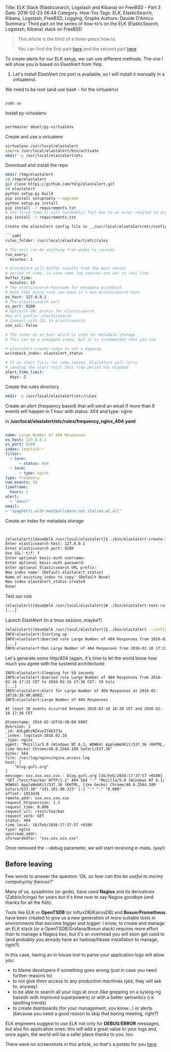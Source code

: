 Title: ELK Stack (Elasticsearch, Logstash and Kibana) on FreeBSD - Part 3
Date: 2016-02-23 06:44
Category: How-Tos
Tags: ELK, ElasticSearch, Kibana, Logstash, FreeBSD, Logging, Graphs
Authors: Davide D'Amico
Summary: Third part on the series of how-to's on the ELK (ElasticSearch, Logstash, Kibana) stack on FreeBSD


> This article is the third of a three-piece how to.
>
> You can find the first part [here]({filename}/elk-1.md)
> and the second part [here]({filename}/elk-2.md)
>

To create alerts for our ELK setup, we can use different methods.
The one I will show you is based on ElastAlert from Yelp.


1. Let's install ElastAlert (no port is available, so I will install it manually in a virtualenv).


We need to be root (and use bash - for the virtualenv)

```bash

sudo su

```


Install py-virtualenv

```bash

portmaster devel/py-virtualenv

```

Create and use a virtualenv

```bash
virtualenv /usr/local/elastalert
source /usr/local/elastalert/bin/activate
mkdir -p /usr/local/elastalert/etc
```

Download and install the repo


```bash
mkdir /tmp/elastalert
cd /tmp/elastalert
git clone https://github.com/Yelp/elastalert.git
cd elastalert
python setup.py build
pip install setuptools --upgrade
python setup.py install
pip install -r requirements.txt
# the first time it will (probably) fail due to an error related to argparse
pip install -r requirements.txt

Create the elastalert config file in __/usr/local/elastalert/etc/config.yml__

```yaml
rules_folder: /usr/local/elastalert/etc/rules

# The unit can be anything from weeks to seconds
run_every:
  minutes: 1

# ElastAlert will buffer results from the most recent
# period of time, in case some log sources are not in real time
buffer_time:
  minutes: 15
# The elasticsearch hostname for metadata writeback
# Note that every rule can have it's own elasticsearch host
es_host: 127.0.0.1
# The elasticsearch port
es_port: 9100
# Optional URL prefix for elasticsearch
#es_url_prefix: elasticsearch
# Connect with SSL to elasticsearch
use_ssl: False

# The index on es_host which is used for metadata storage
# This can be a unmapped index, but it is recommended that you run

# elastalert-create-index to set a mapping
writeback_index: elastalert_status

# If an alert fails for some reason, ElastAlert will retry
# sending the alert until this time period has elapsed
alert_time_limit:
  days: 2
```

Create the rules directory

```bash
mkdir -p /usr/local/elastalert/etc/rules
```

Create an alert (frequency based) that will send an email if more than 9 events will happen in 1 hour with status: 404 and type: nginx

In __/usr/local/elastalert/etc/rules/frequency_nginx_404.yaml__

```yaml

name: Large Number of 404 Responses
es_host: 127.0.0.1
es_port: 9100
index: logstash-*
filter:
  - term:
      - status: 404
  - term:
      - type: nginx
type: frequency
num_events: 10
timeframe:
  hours: 1
alert:
  - "email"
email:
- "spaghetti.with.meatballs@are.not.italian.at.all"

```

Create an index for metadata storage

```bash


(elastalert)[dave@elk /usr/local/elastalert]$ ./bin/elastalert-create-index
Enter elasticsearch host: 127.0.0.1
Enter elasticsearch port: 9100
Use SSL? t/f: f
Enter optional basic-auth username:
Enter optional basic-auth password:
Enter optional Elasticsearch URL prefix:
New index name? (Default elastalert_status)
Name of existing index to copy? (Default None)
New index elastalert_status created
Done!

```

Test our rule

```bash
(elastalert)[dave@elk /usr/local/elastalert]# ./bin/elastalert-test-rule etc/rules/frequency_nginx_404.yaml
[...]
```

Launch ElastAlert (in a tmux session, maybe?)

```bash
(elastalert)[dave@elk /usr/local/elastalert]$ ./bin/elastalert --config etc/config.yml --debug
INFO:elastalert:Starting up
INFO:elastalert:Queried rule Large Number of 404 Responses from 2016-02-16 17:22 CET to 2016-02-16 17:37 CET: 9 hits
[...]
INFO:elastalert:Ran Large Number of 404 Responses from 2016-02-16 17:22 CET to 2016-02-16 17:37 CET: 9 query hits, 0 matches, 0 alerts sent
```

<evil>
Let's generate some http/404 (again, it's time to let the world know how much you agree with the systemd architecture)
</evil>

```
INFO:elastalert:Sleeping for 59 seconds
INFO:elastalert:Queried rule Large Number of 404 Responses from 2016-02-16 17:23 CET to 2016-02-16 17:38 CET: 10 hits
[...]
INFO:elastalert:Alert for Large Number of 404 Responses at 2016-02-16T16:38:00.680Z:
INFO:elastalert:Large Number of 404 Responses

At least 10 events occurred between 2016-02-16 16:38 CET and 2016-02-16 17:38 CET

@timestamp: 2016-02-16T16:38:00.680Z
@version: 1
_id: AVLq8hzNIkvyITAb373u
_index: logstash-2016.02.16
_type: nginx
agent: "Mozilla/5.0 (Windows NT 6.1; WOW64) AppleWebKit/537.36 (KHTML, like Gecko) Chrome/48.0.2564.109 Safari/537.36"
bytes: 564
file: /var/log/nginx/nginx.access.log
host: [
    "blog.gufi.org"
]
message: xxx.xxx.xxx.xxx - blog.gufi.org [16/Feb/2016:17:37:57 +0100] "GET /test/foo/bar HTTP/1.1" 404 564 "-" "Mozilla/5.0 (Windows NT 6.1; WOW64) AppleWebKit/537.36 (KHTML, like Gecko) Chrome/48.0.2564.109 Safari/537.36" "141.101.98.223" [-] "-" "-" "0.000"
offset: 1853436
remote_addr: xxx.xxx.xxx.xxx
request_httpversion: 1.1
request_time: 0.000
request_url: /test/foo/bar
request_verb: GET
status: 404
time_local: 16/Feb/2016:17:37:57 +0100
type: nginx
upstream_addr: -
xforwardedfor: "xxx.xxx.xxx.xxx"
```

Once removed the --debug parameter, we will start receiving e-mails. (yay!)


Before leaving
--------------

Few words to answer the question *'Ok, so how can this be useful to me/my company/my fiancee?'*

Many of us, sysadmins (or gods), have used **Nagios** and its derivatives (Zabbix/Icinga) for years but it's time now to say Nagios goodbye (and thanks for all the fish).


Tools like ELK or **OpenTSDB** (or InfluxDB/KairosDB) and **Bosun**/**Prometheus** have been created to give us a new generation of more suitable tools in environments that become bigger and bigger: I know, to create and manage an ELK stack (or a OpenTSDB/Grafana/Bosun stack) requires more effort than to manage a Nagios box, but it's an overhead you will soon get used to (and probably you already have an hadoop/hbase installation to manage, right?).

In this case, having an in house tool to parse your application logs will allow you:

* to blame developers if something goes wrong (just in case you need further reasons to)
* to not give them access to any production machines (yes, they will ask to, anyway)
* to be able to search all your logs at once (like grepping on a syslog-ng basedir with improved superpowers) or with a better semantics (i.e. spotting trends)
* to create dashboards (for your management, you know...) or alerts (because you need a good reason to skip that boring meeting, right?)

ELK engineers suggest to use ELK not only for **DEBUG**/**ERROR** messages, but also for application ones: this will add a great value to your logs and, once again, the world will be a safer place thanks to you, too.

There were no screenshots in this article, so that's a potato for you [here](http://saibateku.net/potato/potato.jpg)
